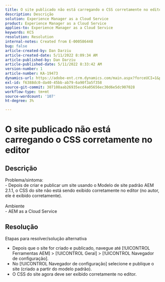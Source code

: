 ```yaml
---
title: O site publicado não está carregando o CSS corretamente no editor
description: Descrição
solution: Experience Manager as a Cloud Service
product: Experience Manager as a Cloud Service
applies-to: Experience Manager as a Cloud Service
keywords: KCS
resolution: Resolution
internal-notes: Created from E-000586448
bug: false
article-created-by: Dan Darziu
article-created-date: 5/11/2022 8:09:34 AM
article-published-by: Dan Darziu
article-published-date: 5/11/2022 8:33:42 AM
version-number: 1
article-number: KA-19473
dynamics-url: https://adobe-ent.crm.dynamics.com/main.aspx?forceUCI=1&pagetype=entityrecord&etn=knowledgearticle&id=f8aa2bad-01d1-ec11-a7b5-00224809c556
exl-id: f6388dc0-da40-45bb-ab79-6a90f3a5f358
source-git-commit: 307108aab26935ecd4a05656ec30d6e5dc907028
workflow-type: tm+mt
source-wordcount: '107'
ht-degree: 3%

---
```


# O site publicado não está carregando o CSS corretamente no editor

## Descrição

Problema/sintoma:<br>- Depois de criar e publicar um site usando o Modelo de site padrão AEM 2.1.1, o CSS do site não está sendo exibido corretamente no editor (no autor, ele é exibido corretamente).<br><br>Ambiente<br>- AEM as a Cloud Service

## Resolução


Etapas para resolver/solução alternativa

- Depois que o site for criado e publicado, navegue até [!UICONTROL Ferramentas AEM] > [!UICONTROL Geral] > [!UICONTROL Navegador de configuração].
- No [!UICONTROL Navegador de configuração] selecione e publique o site (criado a partir do modelo padrão).
- O CSS do site agora deve ser exibido corretamente no editor.
